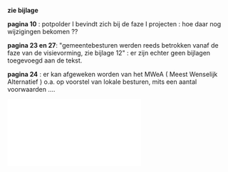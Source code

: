 **zie bijlage**

**pagina 10** : potpolder I bevindt zich bij de faze I projecten : hoe daar nog wijzigingen bekomen ??  

**pagina 23 en 27**: "gemeentebesturen werden reeds betrokken vanaf de faze van de visievorming, zie bijlage 12" : er zijn echter geen bijlagen toegevoegd aan de tekst.  

**pagina 24** : er kan afgeweken worden van het MWeA ( Meest Wenselijk Alternatief ) o.a. op voorstel van lokale besturen, mits een aantal voorwaarden ....

![besluit 2005 vlaamse regering sigmaplan .pdf](.attachments.19961529/besluit%202005%20vlaamse%20regering%20sigmaplan%20.pdf)

